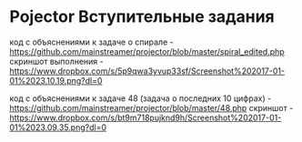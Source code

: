 # Pojector Вступительные задания

код с объяснениями к задаче о спирале - https://github.com/mainstreamer/projector/blob/master/spiral_edited.php
скриншот выполнения - https://www.dropbox.com/s/5p9qwa3yvup33sf/Screenshot%202017-01-01%2023.10.19.png?dl=0

код с объяснениями к задаче 48 (задача о последних 10 цифрах) - https://github.com/mainstreamer/projector/blob/master/48.php
скриншот - https://www.dropbox.com/s/bt9m718pujknd9h/Screenshot%202017-01-01%2023.09.35.png?dl=0
